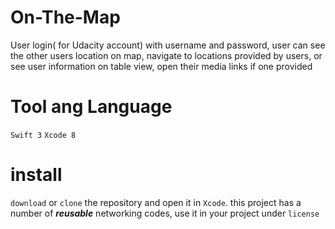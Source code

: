 # On-The-Map
User login( for Udacity account) with username and password, user can see the other users location on map, navigate to locations provided by users, or see user information on table view, open their media links if one provided
# Tool ang Language
  `Swift 3`  `Xcode 8`
# install
`download` or `clone` the repository and open it in `Xcode`.
this project has a number of _**reusable**_ networking codes, use it in your project under `license`
